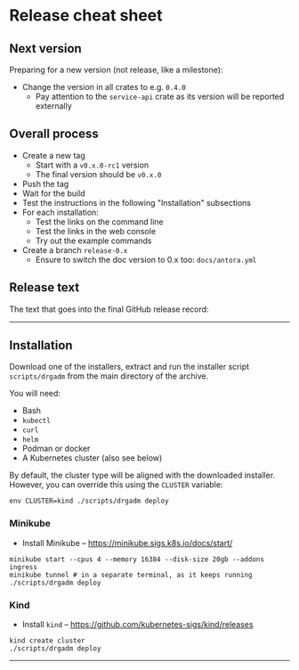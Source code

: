 # Release cheat sheet

## Next version

Preparing for a new version (not release, like a milestone):

* Change the version in all crates to e.g. `0.4.0`
  * Pay attention to the `service-api` crate as its version will be reported externally

## Overall process

* Create a new tag
  * Start with a `v0.x.0-rc1` version
  * The final version should be `v0.x.0`
* Push the tag
* Wait for the build
* Test the instructions in the following "Installation" subsections
* For each installation:
  * Test the links on the command line
  * Test the links in the web console
  * Try out the example commands
* Create a branch `release-0.x`
  * Ensure to switch the doc version to 0.x too: `docs/antora.yml`

## Release text

The text that goes into the final GitHub release record:

---

## Installation

Download one of the installers, extract and run the installer script `scripts/drgadm` from the main directory of
the archive.

You will need:

  * Bash
  * `kubectl`
  * `curl`
  * `helm`
  * Podman or docker
  * A Kubernetes cluster (also see below)

By default, the cluster type will be aligned with the downloaded installer. However, you can override this using
the `CLUSTER` variable:

~~~shell
env CLUSTER=kind ./scripts/drgadm deploy
~~~

### Minikube

* Install Minikube – https://minikube.sigs.k8s.io/docs/start/

~~~shell
minikube start --cpus 4 --memory 16384 --disk-size 20gb --addons ingress
minikube tunnel # in a separate terminal, as it keeps running
./scripts/drgadm deploy
~~~

### Kind

* Install `kind` – https://github.com/kubernetes-sigs/kind/releases

~~~shell
kind create cluster
./scripts/drgadm deploy
~~~


---

